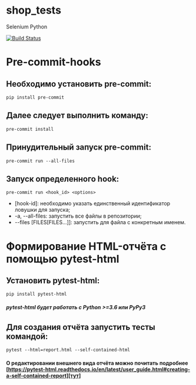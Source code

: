 # shop_tests

Selenium Python

[![Build Status](https://travis-ci.org/berpress/shop_tests.svg?branch=main)](https://travis-ci.org/berpress/shop_tests)

# **Pre-commit-hooks**

## Необходимо установить pre-commit:

`pip install pre-commit`

## Далее следует выполнить команду:

`pre-commit install`

## Принудительный запуск pre-commit:

`pre-commit run --all-files`

## Запуск определенного hook:

`pre-commit run <hook_id> <options>`

+ [hook-id]: необходимо указать единственный идентификатор ловушки для запуска;
+ -a, --all-files: запустить все файлы в репозитории;
+ --files [FILES[FILES...]]: запустить для файла с конкретным именем.

# **Формирование HTML-отчёта с помощью pytest-html**

## Установить pytest-html:

 `pip install pytest-html`

###### **pytest-html будет работать с Python >=3.6 или PyPy3**

## Для создания отчёта запустить тесты командой:

`pytest --html=report.html --self-contained-html
`

#### **О редактировании внешнего вида отчёта можно почитать подробнее [https://pytest-html.readthedocs.io/en/latest/user_guide.html#creating-a-self-contained-report][тут]**


[тут]: https://pytest-html.readthedocs.io/en/latest/user_guide.html#creating-a-self-contained-report
